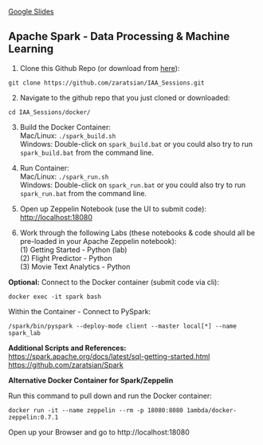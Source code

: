 
[Google Slides](https://docs.google.com/presentation/d/1JG4nMPv1ryovSpZG62XGS0frzpb0c82EEincZZ7acMU/edit?usp=sharing)

## Apache Spark - Data Processing & Machine Learning
1. Clone this Github Repo (or download from [here](https://github.com/zaratsian/IAA_Sessions/archive/master.zip)):
```
git clone https://github.com/zaratsian/IAA_Sessions.git
```

2. Navigate to the github repo that you just cloned or downloaded:
```
cd IAA_Sessions/docker/
```

3. Build the Docker Container:
<br>Mac/Linux:  ```./spark_build.sh```
<br>Windows:    Double-click on ```spark_build.bat``` or you could also try to run ```spark_build.bat``` from the command line.

4. Run Container:
<br>Mac/Linux:  ```./spark_run.sh```
<br>Windows: Double-click on ```spark_run.bat``` or you could also try to run ```spark_run.bat``` from the command line.

5. Open up Zeppelin Notebook (use the UI to submit code):
<br>[http://localhost:18080](http://localhost:18080)

6. Work through the following Labs (these notebooks & code should all be pre-loaded in your Apache Zeppelin notebook):
<br>(1) Getting Started - Python (lab)
<br>(2) Flight Predictor - Python 
<br>(3) Movie Text Analytics - Python

**Optional:** Connect to the Docker container (submit code via cli):
```
docker exec -it spark bash
```
Within the Container - Connect to PySpark:
```
/spark/bin/pyspark --deploy-mode client --master local[*] --name spark_lab
```

**Additional Scripts and References:**
<br>https://spark.apache.org/docs/latest/sql-getting-started.html
<br>https://github.com/zaratsian/Spark

**Alternative Docker Container for Spark/Zeppelin**

Run this command to pull down and run the Docker container:
```
docker run -it --name zeppelin --rm -p 18080:8080 1ambda/docker-zeppelin:0.7.1
```

Open up your Browser and go to http://localhost:18080
